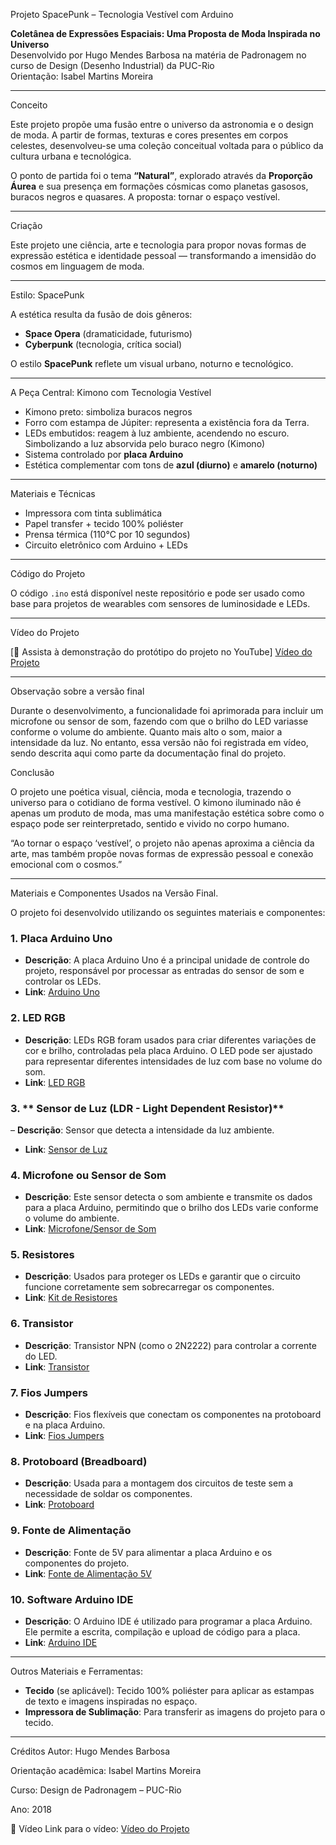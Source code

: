 Projeto SpacePunk – Tecnologia Vestível com Arduino

**Coletânea de Expressões Espaciais: Uma Proposta de Moda Inspirada no Universo**  
Desenvolvido por Hugo Mendes Barbosa na matéria de Padronagem no curso de Design (Desenho Industrial) da PUC-Rio  
Orientação: Isabel Martins Moreira  

---

Conceito

Este projeto propõe uma fusão entre o universo da astronomia e o design de moda. A partir de formas, texturas e cores presentes em corpos celestes, desenvolveu-se uma coleção conceitual voltada para o público da cultura urbana e tecnológica.

O ponto de partida foi o tema **“Natural”**, explorado através da **Proporção Áurea** e sua presença em formações cósmicas como planetas gasosos, buracos negros e quasares. A proposta: tornar o espaço vestível.

---

Criação

Este projeto une ciência, arte e tecnologia para propor novas formas de expressão estética e identidade pessoal — transformando a imensidão do cosmos em linguagem de moda.

---

Estilo: SpacePunk

A estética resulta da fusão de dois gêneros:
- **Space Opera** (dramaticidade, futurismo)
- **Cyberpunk** (tecnologia, crítica social)

O estilo **SpacePunk** reflete um visual urbano, noturno e tecnológico.

---

A Peça Central: Kimono com Tecnologia Vestível

- Kimono preto: simboliza buracos negros
- Forro com estampa de Júpiter: representa a existência fora da Terra.
- LEDs embutidos: reagem à luz ambiente, acendendo no escuro. Simbolizando a luz absorvida pelo buraco negro (Kimono)
- Sistema controlado por **placa Arduino**
- Estética complementar com tons de **azul (diurno)** e **amarelo (noturno)**

---

Materiais e Técnicas

- Impressora com tinta sublimática
- Papel transfer + tecido 100% poliéster
- Prensa térmica (110°C por 10 segundos)
- Circuito eletrônico com Arduino + LEDs

---

Código do Projeto

O código `.ino` está disponível neste repositório e pode ser usado como base para projetos de wearables com sensores de luminosidade e LEDs.

---

Vídeo do Projeto

[🔗 Assista à demonstração do protótipo do projeto no YouTube] <a href="https://youtu.be/8H-Sm_NM6Vs" target="_blank"> Vídeo do Projeto</a>


---

Observação sobre a versão final

Durante o desenvolvimento, a funcionalidade foi aprimorada para incluir um microfone ou sensor de som, fazendo com que o brilho do LED variasse conforme o volume do ambiente. Quanto mais alto o som, maior a intensidade da luz.
No entanto, essa versão não foi registrada em vídeo, sendo descrita aqui como parte da documentação final do projeto.

Conclusão

O projeto une poética visual, ciência, moda e tecnologia, trazendo o universo para o cotidiano de forma vestível. O kimono iluminado não é apenas um produto de moda, mas uma manifestação estética sobre como o espaço pode ser reinterpretado, sentido e vivido no corpo humano.

“Ao tornar o espaço ‘vestível’, o projeto não apenas aproxima a ciência da arte, mas também propõe novas formas de expressão pessoal e conexão emocional com o cosmos.”

---

Materiais e Componentes Usados na Versão Final.

O projeto foi desenvolvido utilizando os seguintes materiais e componentes:

### 1. **Placa Arduino Uno**
- **Descrição**: A placa Arduino Uno é a principal unidade de controle do projeto, responsável por processar as entradas do sensor de som e controlar os LEDs.
- **Link**: [Arduino Uno](https://www.arduino.cc/en/Main/ArduinoBoardUno)

### 2. **LED RGB**
- **Descrição**: LEDs RGB foram usados para criar diferentes variações de cor e brilho, controladas pela placa Arduino. O LED pode ser ajustado para representar diferentes intensidades de luz com base no volume do som.
- **Link**: [LED RGB](https://www.adafruit.com/product/299)

### 3. ** Sensor de Luz (LDR - Light Dependent Resistor)**
– **Descrição**: Sensor que detecta a intensidade da luz ambiente.
- **Link**: [Sensor de Luz](https://www.adafruit.com/product/4681)

### 4. **Microfone ou Sensor de Som**
- **Descrição**: Este sensor detecta o som ambiente e transmite os dados para a placa Arduino, permitindo que o brilho dos LEDs varie conforme o volume do ambiente.
- **Link**: [Microfone/Sensor de Som](https://www.arduino.cc/en/Guide/Sensors)

### 5. **Resistores**
- **Descrição**: Usados para proteger os LEDs e garantir que o circuito funcione corretamente sem sobrecarregar os componentes.
- **Link**: [Kit de Resistores](https://www.adafruit.com/product/2780)

### 6. **Transistor**
- **Descrição**: Transistor NPN (como o 2N2222) para controlar a corrente do LED.
- **Link**: [Transistor](https://www.adafruit.com/product/976)

### 7. **Fios Jumpers**
- **Descrição**: Fios flexíveis que conectam os componentes na protoboard e na placa Arduino.
- **Link**: [Fios Jumpers](https://www.arduino.cc/en/Guide/Wiring)

### 8. **Protoboard (Breadboard)**
- **Descrição**: Usada para a montagem dos circuitos de teste sem a necessidade de soldar os componentes.
- **Link**: [Protoboard](https://www.adafruit.com/product/64)

### 9. **Fonte de Alimentação**
- **Descrição**: Fonte de 5V para alimentar a placa Arduino e os componentes do projeto.
- **Link**: [Fonte de Alimentação 5V](https://www.adafruit.com/product/276)

### 10. **Software Arduino IDE**
- **Descrição**: O Arduino IDE é utilizado para programar a placa Arduino. Ele permite a escrita, compilação e upload de código para a placa.
- **Link**: [Arduino IDE](https://www.arduino.cc/en/software)

---

Outros Materiais e Ferramentas:
- **Tecido** (se aplicável): Tecido 100% poliéster para aplicar as estampas de texto e imagens inspiradas no espaço.
- **Impressora de Sublimação**: Para transferir as imagens do projeto para o tecido.

---

Créditos
Autor: Hugo Mendes Barbosa

Orientação acadêmica: Isabel Martins Moreira

Curso: Design de Padronagem – PUC-Rio

Ano: 2018

📸 Vídeo
Link para o vídeo: <a href="https://youtu.be/8H-Sm_NM6Vs" target="_blank"> Vídeo do Projeto</a>
